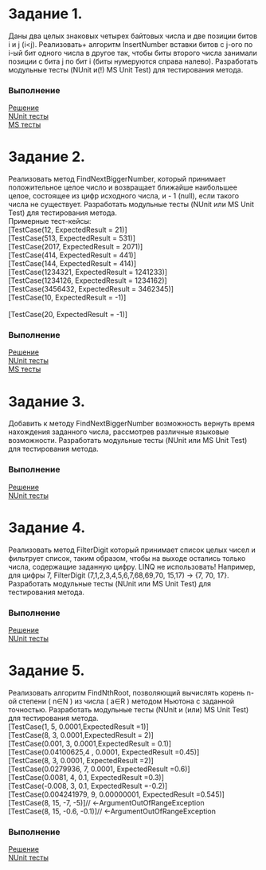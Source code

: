 # Задание 1.
Даны два целых знаковых четырех байтовых числа и две позиции битов i и j (i<j). Реализовать+ алгоритм InsertNumber вставки битов с j-ого по i-ый бит одного числа в другое так, чтобы биты второго числа занимали позиции с бита j по бит i (биты нумеруются справа налево). Разработать модульные тесты (NUnit и(!) MS Unit Test) для тестирования метода.
### Выполнение
[Решение](https://github.com/ArtemGorodk01/Epam/blob/master/NET.W.2019.Gorodko.02/NET.W.2019.Gorodko.02/Task1/NumberInsertion.cs)<br>
[NUnit тесты](https://github.com/ArtemGorodk01/Epam/blob/master/NET.W.2019.Gorodko.02/NET.W.2019.Gorodko.02.NUnitTests/NumberInsertionTests.cs)<br>
[MS тесты](https://github.com/ArtemGorodk01/Epam/blob/master/NET.W.2019.Gorodko.02/NET.W.2019.Gorordko.02.MSTests/NumberInsertionTests.cs)
# Задание 2.
Реализовать метод FindNextBiggerNumber, который принимает положительное целое число и возвращает ближайше наибольшее целое, состоящее из цифр исходного числа, и - 1 (null), если такого числа не существует. Разработать модульные тесты (NUnit или MS Unit Test) для тестирования метода.<br>
Примерные тест-кейсы:<br>
[TestCase(12, ExpectedResult = 21)]<br>
[TestCase(513, ExpectedResult = 531)]<br>
[TestCase(2017, ExpectedResult = 2071)]<br>
[TestCase(414, ExpectedResult = 441)]<br>
[TestCase(144, ExpectedResult = 414)]<br>
[TestCase(1234321, ExpectedResult = 1241233)]<br>
[TestCase(1234126, ExpectedResult = 1234162)]<br>
[TestCase(3456432, ExpectedResult = 3462345)]<br>
[TestCase(10, ExpectedResult = -1)]   <br>        	
[TestCase(20, ExpectedResult = -1)]
### Выполнение
[Решение](https://github.com/ArtemGorodk01/Epam/blob/master/NET.W.2019.Gorodko.02/NET.W.2019.Gorodko.02/Task23/Finder.cs)<br>
[NUnit тесты](https://github.com/ArtemGorodk01/Epam/blob/master/NET.W.2019.Gorodko.02/NET.W.2019.Gorodko.02.NUnitTests/FinderTests.cs)<br>
[MS тесты](https://github.com/ArtemGorodk01/Epam/blob/master/NET.W.2019.Gorodko.02/NET.W.2019.Gorordko.02.MSTests/FinderTests.cs)
# Задание 3.
Добавить к методу FindNextBiggerNumber возможность вернуть время нахождения заданного числа, рассмотрев различные языковые возможности. Разработать модульные тесты (NUnit или MS Unit Test) для тестирования метода.
### Выполнение
[Решение](https://github.com/ArtemGorodk01/Epam/blob/master/NET.W.2019.Gorodko.02/NET.W.2019.Gorodko.02/Task23/Finder.cs)<br>
[NUnit тесты](https://github.com/ArtemGorodk01/Epam/blob/master/NET.W.2019.Gorodko.02/NET.W.2019.Gorodko.02.NUnitTests/FinderTests.cs)
# Задание 4.
Реализовать метод FilterDigit который принимает список целых чисел и фильтрует список, таким образом, чтобы на выходе остались только числа, содержащие заданную цифру. LINQ не использовать! Например, для цифры 7, FilterDigit (7,1,2,3,4,5,6,7,68,69,70, 15,17) -> {7, 70, 17}. Разработать модульные тесты (NUnit или MS Unit Test) для тестирования метода.
### Выполнение
[Решение](https://github.com/ArtemGorodk01/Epam/blob/master/NET.W.2019.Gorodko.02/NET.W.2019.Gorodko.02/Task4/Filter.cs)<br>
[NUnit тесты](https://github.com/ArtemGorodk01/Epam/blob/master/NET.W.2019.Gorodko.02/NET.W.2019.Gorodko.02.NUnitTests/FilterTests.cs)<br>
# Задание 5.
Реализовать алгоритм FindNthRoot, позволяющий вычислять корень n-ой степени ( n∈N ) из числа ( a∈R ) методом Ньютона с заданной точностью. Разработать модульные тесты (NUnit и (или) MS Unit Test) для тестирования метода. <br>
[TestCase(1, 5, 0.0001,ExpectedResult =1)]<br>
[TestCase(8, 3, 0.0001,ExpectedResult = 2)]<br>
[TestCase(0.001, 3, 0.0001,ExpectedResult = 0.1)]<br>
[TestCase(0.04100625,4 , 0.0001, ExpectedResult =0.45)]<br>
[TestCase(8, 3, 0.0001, ExpectedResult =2)]<br>
[TestCase(0.0279936, 7, 0.0001, ExpectedResult =0.6)]<br>
[TestCase(0.0081, 4, 0.1, ExpectedResult =0.3)]<br>
[TestCase(-0.008, 3, 0.1, ExpectedResult =-0.2)]<br>
[TestCase(0.004241979, 9, 0.00000001, ExpectedResult =0.545)]<br>
[TestCase(8, 15, -7, -5)]// <-ArgumentOutOfRangeException<br>
[TestCase(8, 15, -0.6, -0.1)]// <-ArgumentOutOfRangeException
### Выполнение
[Решение](https://github.com/ArtemGorodk01/Epam/blob/master/NET.W.2019.Gorodko.02/NET.W.2019.Gorodko.02/Task5/Math.cs)<br>
[NUnit тесты](https://github.com/ArtemGorodk01/Epam/blob/master/NET.W.2019.Gorodko.02/NET.W.2019.Gorodko.02.NUnitTests/MathTests.cs)<br>
